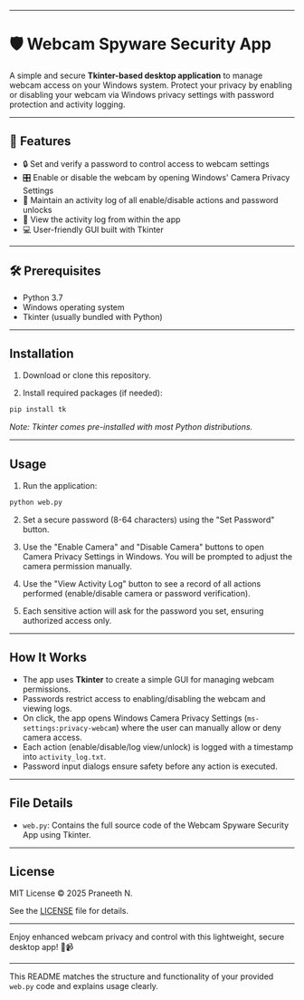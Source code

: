 ***

# 🛡️ Webcam Spyware Security App

A simple and secure **Tkinter-based desktop application** to manage webcam access on your Windows system. Protect your privacy by enabling or disabling your webcam via Windows privacy settings with password protection and activity logging.

***

## 🚀 Features

- 🔒 Set and verify a password to control access to webcam settings  
- 🎛️ Enable or disable the webcam by opening Windows' Camera Privacy Settings  
- 📝 Maintain an activity log of all enable/disable actions and password unlocks  
- 📖 View the activity log from within the app  
- 💻 User-friendly GUI built with Tkinter  

***

## 🛠️ Prerequisites

- Python 3.7
- Windows operating system  
- Tkinter (usually bundled with Python)  

***

## Installation

1. Download or clone this repository.

2. Install required packages (if needed):

```bash
pip install tk
```

*Note: Tkinter comes pre-installed with most Python distributions.*  

***

## Usage

1. Run the application:

```bash
python web.py
```

2. Set a secure password (8-64 characters) using the "Set Password" button.

3. Use the "Enable Camera" and "Disable Camera" buttons to open Camera Privacy Settings in Windows. You will be prompted to adjust the camera permission manually.

4. Use the "View Activity Log" button to see a record of all actions performed (enable/disable camera or password verification).

5. Each sensitive action will ask for the password you set, ensuring authorized access only.

***

## How It Works

- The app uses **Tkinter** to create a simple GUI for managing webcam permissions.
- Passwords restrict access to enabling/disabling the webcam and viewing logs.
- On click, the app opens Windows Camera Privacy Settings (`ms-settings:privacy-webcam`) where the user can manually allow or deny camera access.
- Each action (enable/disable/log view/unlock) is logged with a timestamp into `activity_log.txt`.
- Password input dialogs ensure safety before any action is executed.

***

## File Details

- `web.py`: Contains the full source code of the Webcam Spyware Security App using Tkinter.

***

## License

MIT License © 2025 Praneeth N.

See the [LICENSE](LICENSE) file for details.


***

Enjoy enhanced webcam privacy and control with this lightweight, secure desktop app! 🔐📹

***

This README matches the structure and functionality of your provided `web.py` code and explains usage clearly.
